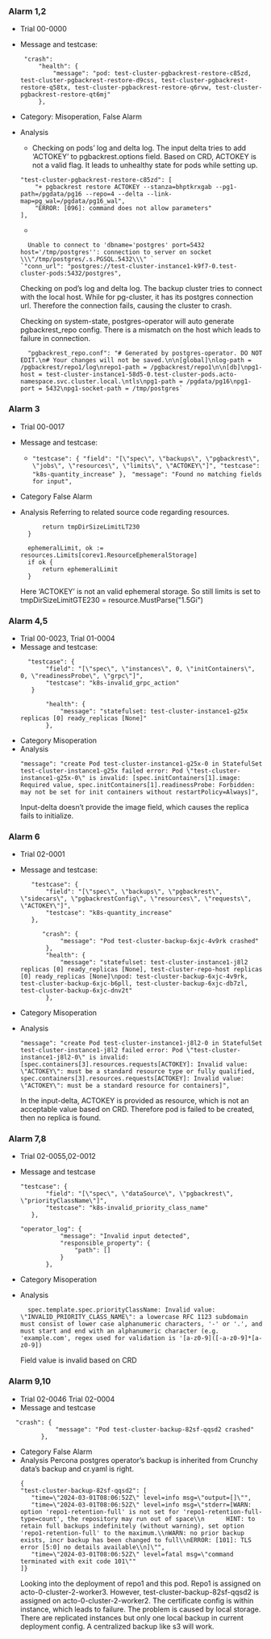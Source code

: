 ### Alarm 1,2
- Trial 00-0000
- Message and testcase:
  ```
   "crash": 
       "health": {
           "message": "pod: test-cluster-pgbackrest-restore-c85zd, test-cluster-pgbackrest-restore-d9css, test-cluster-pgbackrest-restore-q58tx, test-cluster-pgbackrest-restore-q6rvw, test-cluster-pgbackrest-restore-qt6mj"
       },
  ```
- Category:
	Misoperation, False Alarm
- Analysis
  
	- Checking on pods’ log and delta log. The input delta tries to add ‘ACTOKEY’ to pgbackrest.options field. Based on CRD, ACTOKEY is not a valid flag. It leads to unhealthy state for pods while setting up.
   ```
   "test-cluster-pgbackrest-restore-c85zd": [
       "+ pgbackrest restore ACTOKEY --stanza=bhptkrxgab --pg1-path=/pgdata/pg16 --repo=4 --delta --link-map=pg_wal=/pgdata/pg16_wal",
       "ERROR: [096]: command does not allow parameters"
   ],
  ```
   
  -
  ```
    Unable to connect to 'dbname='postgres' port=5432 host='/tmp/postgres'': connection to server on socket \\\"/tmp/postgres/.s.PGSQL.5432\\\" `
  `"conn_url": "postgres://test-cluster-instance1-k9f7-0.test-cluster-pods:5432/postgres",
  ```
  Checking on pod’s log and delta log. The backup cluster tries to connect with the local host. While for pg-cluster, it has its postgres connection url. Therefore the connection fails, causing the cluster to crash.

  Checking on system-state, postgres-operator will auto generate pgbackrest_repo config. There is a mismatch on the host which leads to failure in connection.
  ```  
    "pgbackrest_repo.conf": "# Generated by postgres-operator. DO NOT EDIT.\n# Your changes will not be saved.\n\n[global]\nlog-path = /pgbackrest/repo1/log\nrepo1-path = /pgbackrest/repo1\n\n[db]\npg1-host = test-cluster-instance1-58d5-0.test-cluster-pods.acto-namespace.svc.cluster.local.\ntls\npg1-path = /pgdata/pg16\npg1-port = 5432\npg1-socket-path = /tmp/postgres`
  ```

### Alarm 3
- Trial 00-0017
- Message and testcase:
  
  - `"testcase": {
       "field": "[\"spec\", \"backups\", \"pgbackrest\", \"jobs\", \"resources\", \"limits\", \"ACTOKEY\"]",
       "testcase": "k8s-quantity_increase"
   },
`
` "message": "Found no matching fields for input",
`
- Category
  False Alarm
- Analysis
  Referring to related source code regarding resources.
  ```if currVersion.LessThan(operatorVersion230) {
		return tmpDirSizeLimitLT230
	}

	ephemeralLimit, ok := resources.Limits[corev1.ResourceEphemeralStorage]
	if ok {
		return ephemeralLimit
	}
  ```
    Here ‘ACTOKEY’ is not an valid ephemeral storage. So still limits is set to tmpDirSizeLimitGTE230 = resource.MustParse("1.5Gi")


### Alarm 4,5
- Trial 00-0023, Trial 01-0004
- Message and testcase:
  ```
    "testcase": {
         "field": "[\"spec\", \"instances\", 0, \"initContainers\", 0, \"readinessProbe\", \"grpc\"]",
         "testcase": "k8s-invalid_grpc_action"
     }
  
         "health": {
             "message": "statefulset: test-cluster-instance1-g25x replicas [0] ready_replicas [None]"
         },
  ```
- Category 
  Misoperation
- Analysis
  ```
  "message": "create Pod test-cluster-instance1-g25x-0 in StatefulSet test-cluster-instance1-g25x failed error: Pod \"test-cluster-instance1-g25x-0\" is invalid: [spec.initContainers[1].image: Required value, spec.initContainers[1].readinessProbe: Forbidden: may not be set for init containers without restartPolicy=Always]",
  ```
  Input-delta doesn’t provide the image field, which causes the replica fails to initialize.


### Alarm 6
- Trial 02-0001
- Message and testcase:
  ```
     "testcase": {
         "field": "[\"spec\", \"backups\", \"pgbackrest\", \"sidecars\", \"pgbackrestConfig\", \"resources\", \"requests\", \"ACTOKEY\"]",
         "testcase": "k8s-quantity_increase"
     },
  
  		"crash": {
             "message": "Pod test-cluster-backup-6xjc-4v9rk crashed"
         },
         "health": {
             "message": "statefulset: test-cluster-instance1-j8l2 replicas [0] ready_replicas [None], test-cluster-repo-host replicas [0] ready_replicas [None]\npod: test-cluster-backup-6xjc-4v9rk, test-cluster-backup-6xjc-b6pll, test-cluster-backup-6xjc-db7zl, test-cluster-backup-6xjc-dnv2t"
         },
  ```
- Category
  Misoperation

- Analysis
  ```
  "message": "create Pod test-cluster-instance1-j8l2-0 in StatefulSet test-cluster-instance1-j8l2 failed error: Pod \"test-cluster-instance1-j8l2-0\" is invalid: [spec.containers[3].resources.requests[ACTOKEY]: Invalid value: \"ACTOKEY\": must be a standard resource type or fully qualified, spec.containers[3].resources.requests[ACTOKEY]: Invalid value: \"ACTOKEY\": must be a standard resource for containers]",
  ```
  In the input-delta, ACTOKEY is provided as resource, which is not an acceptable value based on CRD. Therefore pod is failed to be created, then no replica is found.


### Alarm 7,8
- Trial 02-0055,02-0012
- Message and testcase
  ```
  "testcase": {
         "field": "[\"spec\", \"dataSource\", \"pgbackrest\", \"priorityClassName\"]",
         "testcase": "k8s-invalid_priority_class_name"
     },
  
  "operator_log": {
             "message": "Invalid input detected",
             "responsible_property": {
                 "path": []
             }
         },
  ```
- Category
  Misoperation
- Analysis

  ```
    spec.template.spec.priorityClassName: Invalid value: \"INVALID_PRIORITY_CLASS_NAME\": a lowercase RFC 1123 subdomain must consist of lower case alphanumeric characters, '-' or '.', and must start and end with an alphanumeric character (e.g. 'example.com', regex used for validation is '[a-z0-9]([-a-z0-9]*[a-z0-9])
  ```
  Field value is invalid based on CRD
  
### Alarm 9,10
- Trial 02-0046 Trial 02-0004
- Message and testcase
```
  "crash": {
             "message": "Pod test-cluster-backup-82sf-qqsd2 crashed"
         },
```
- Category
	False Alarm
- Analysis
Percona postgres operator’s backup is inherited from Crunchy data’s backup and cr.yaml is right.
	```
   {
   "test-cluster-backup-82sf-qqsd2": [
       "time=\"2024-03-01T08:06:52Z\" level=info msg=\"output=[]\"",
       "time=\"2024-03-01T08:06:52Z\" level=info msg=\"stderr=[WARN: option 'repo1-retention-full' is not set for 'repo1-retention-full-type=count', the repository may run out of space\\n      HINT: to retain full backups indefinitely (without warning), set option 'repo1-retention-full' to the maximum.\\nWARN: no prior backup exists, incr backup has been changed to full\\nERROR: [101]: TLS error [5:0] no details available\\n]\"",
       "time=\"2024-03-01T08:06:52Z\" level=fatal msg=\"command terminated with exit code 101\""
   ]}
  ```
  Looking into the deployment of repo1 and this pod. Repo1 is assigned on acto-0-cluster-2-worker3. However, test-cluster-backup-82sf-qqsd2 is assigned on acto-0-cluster-2-worker2. The certificate config is within instance, which leads to failure.
  The problem is caused by local storage. There are replicated instances but only one local backup in current deployment config. A centralized backup like s3 will work.
